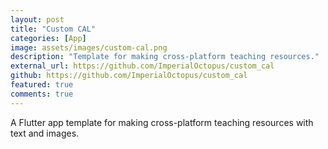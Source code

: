 ```yaml
---
layout: post
title: "Custom CAL"
categories: [App]
image: assets/images/custom-cal.png
description: "Template for making cross-platform teaching resources."
external_url: https://github.com/ImperialOctopus/custom_cal
github: https://github.com/ImperialOctopus/custom_cal
featured: true
comments: true
---
```


A Flutter app template for making cross-platform teaching resources with text and images.

